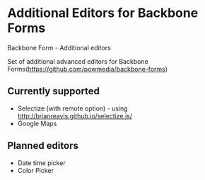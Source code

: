 # Additional Editors for Backbone Forms

Backbone Form - Additional editors


Set of additional advanced editors for Backbone Forms(https://github.com/powmedia/backbone-forms)

## Currently supported

- Selectize (with remote option) - using http://brianreavis.github.io/selectize.js/
- Google Maps


## Planned editors
- Date time picker
- Color Picker

